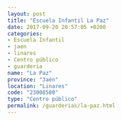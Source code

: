 ```yaml
---
layout: post
title: "Escuela Infantil La Paz"
date: 2017-09-20 20:57:05 +0200
categories:
- Escuela Infantil
- jaen
- linares
- Centro público
- guarderia
name: "La Paz"
province: "Jaén"
location: "Linares"
code: "23008580"
type: "Centro público"
permalink: /guarderias/la-paz.html
---
```

